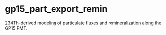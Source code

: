 # gp15_part_export_remin
234Th-derived modeling of particulate fluxes and remineralization along the GP15 PMT.
